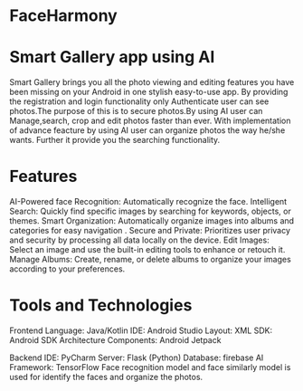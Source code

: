 # FaceHarmony
# Smart Gallery app using AI

Smart Gallery brings you all the photo viewing and editing features you have been missing on your Android in one stylish easy-to-use app. By providing the registration and login functionality only Authenticate user can see photos.The purpose of this is to secure photos.By using AI user can Manage,search, crop and edit photos faster than ever. With implementation of  advance feacture by using AI user  can organize photos the way he/she wants. Further it provide you the searching functionality.
# Features
AI-Powered face Recognition: Automatically recognize the face.
Intelligent Search: Quickly find specific images by searching for keywords, objects, or themes.
Smart Organization: Automatically organize images into albums and categories for easy navigation .
Secure and Private: Prioritizes user privacy and security by processing all data locally on the device.
Edit Images: Select an image and use the built-in editing tools to enhance or retouch it.
Manage Albums: Create, rename, or delete albums to organize your images according to your preferences.

# Tools and Technologies
Frontend
Language: Java/Kotlin
IDE: Android Studio
Layout: XML
SDK: Android SDK
Architecture Components: Android Jetpack

Backend
IDE: PyCharm
Server: Flask (Python)
Database: firebase
AI Framework: TensorFlow
Face recognition model and face similarly model is used for identify the faces and organize the photos.
